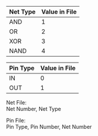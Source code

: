 | Net Type | Value in File|
| --- | --- |
| AND | 1 |
| OR | 2 |
| XOR | 3 |
| NAND | 4 |

| Pin Type | Value in File|
| --- | --- |
| IN | 0 |
| OUT | 1 |

Net File:  
Net Number, Net Type

Pin File:  
Pin Type, Pin Number, Net Number
